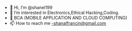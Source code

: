- 👋 Hi, I’m @shanel199
- 👀 I’m interested in Electronics,Ethical Hacking,Coding.
- 🌱 BCA (MOBILE APPLICATION AND CLOUD COMPUTING)
- 📫 How to reach me -shanalfrancin@gmail.com


<!---
shanel199/shanel199 is a ✨ special ✨ repository because its `README.md` (this file) appears on your GitHub profile.
You can click the Preview link to take a look at your changes.
--->
